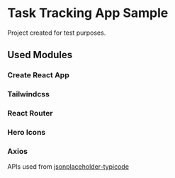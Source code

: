 # Task Tracking App Sample

Project created for test purposes.

## Used Modules

### Create React App

### Tailwindcss

### React Router

### Hero Icons

### Axios

APIs used from [jsonplaceholder-typicode](https://jsonplaceholder.typicode.com/)
